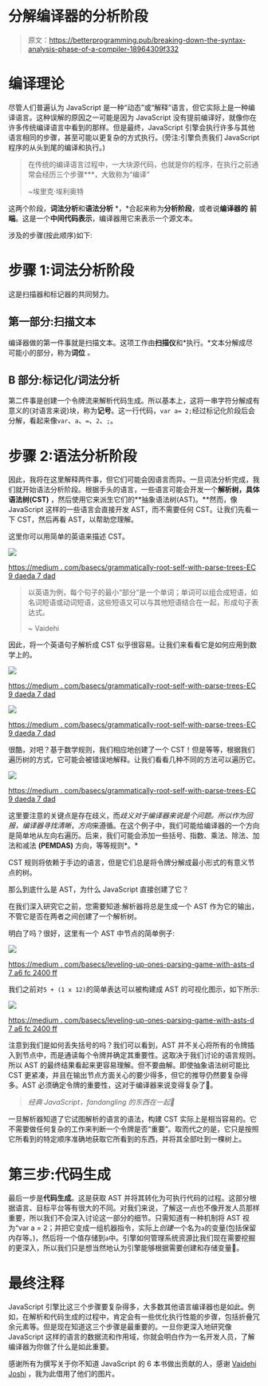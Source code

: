 # 分解编译器的分析阶段

> 原文：<https://betterprogramming.pub/breaking-down-the-syntax-analysis-phase-of-a-compiler-18964309f332>

# 编译理论

尽管人们普遍认为 JavaScript 是一种“动态”或“解释”语言，但它实际上是一种编译语言。这种误解的原因之一可能是因为 JavaScript 没有提前编译好，就像你在许多传统编译语言中看到的那样。但是最终，JavaScript 引擎会执行许多与其他语言相同的步骤，甚至可能以更复杂的方式执行。(旁注:引擎负责我们 JavaScript 程序的从头到尾的编译和执行。)

> 在传统的编译语言过程中，一大块源代码，也就是你的程序，在执行之前通常会经历三个步骤***，大致称为“编译”
> 
> ~埃里克·埃利奥特

这两个阶段，**词法分析**和**语法分析** *，*合起来称为**分析阶段**，或者说**编译器的** **前端**。这是一个**中间代码表示**，编译器用它来表示一个源文本。

涉及的步骤(按此顺序)如下:

# 步骤 1:词法分析阶段

这是扫描器和标记器的共同努力。

## 第一部分:扫描文本

编译器做的第一件事就是扫描文本。这项工作由**扫描仪**和*执行。*文本分解成尽可能小的部分，称为**词位** *。*

## **B 部分:标记化/词法分析**

第二件事是创建一个令牌流来解析代码生成。所以基本上，这将一串字符分解成有意义的(对语言来说)块，称为**记号**。这一行代码，`var a= 2;`经过标记化阶段后会分解，看起来像`var`、`a`、`=`、`2`、`;`。

# 步骤 2:语法分析阶段

因此，我将在这里解释两件事，但它们可能会因语言而异。一旦词法分析完成，我们就开始语法分析阶段。根据手头的语言，一些语言可能会开发一个**解析树，具体语法树(CST)** ，然后使用它来派生它们的**抽象语法树(AST)。**然而，像 JavaScript 这样的一些语言会直接开发 AST，而不需要任何 CST。让我们先看一下 CST，然后再看 AST，以帮助您理解。

这里你可以用简单的英语来描述 CST。

![](img/1df16d8ffd32fecf2d34fb89ff8b8586.png)

[https://medium . com/basecs/grammatically-root-self-with-parse-trees-EC 9 daeda 7 dad](https://medium.com/basecs/grammatically-rooting-oneself-with-parse-trees-ec9daeda7dad)

> 以英语为例，每个句子的最小“部分”是一个单词；单词可以组合成短语，如名词短语或动词短语，这些短语又可以与其他短语结合在一起，形成句子表达式。
> 
> ~ Vaidehi

因此，将一个英语句子解析成 CST 似乎很容易。让我们来看看它是如何应用到数学上的。

![](img/1c36d96c69258c2364d0b255bff6262c.png)

[https://medium . com/basecs/grammatically-root-self-with-parse-trees-EC 9 daeda 7 dad](https://medium.com/basecs/grammatically-rooting-oneself-with-parse-trees-ec9daeda7dad)

![](img/1cf2ee4ef269730db1fe90441a718a3f.png)

[https://medium . com/basecs/grammatically-root-self-with-parse-trees-EC 9 daeda 7 dad](https://medium.com/basecs/grammatically-rooting-oneself-with-parse-trees-ec9daeda7dad)

很酷，对吧？基于数学规则，我们相应地创建了一个 CST！但是等等，根据我们遍历树的方式，它可能会被错误地解释。让我们看看几种不同的方法可以遍历它。

![](img/3f0702b6255a011f6d9ddc13a1a7964a.png)

[https://medium . com/basecs/grammatically-root-self-with-parse-trees-EC 9 daeda 7 dad](https://medium.com/basecs/grammatically-rooting-oneself-with-parse-trees-ec9daeda7dad)

这里要注意的关键点是存在歧义，而*歧义对于编译器来说是个问题。*所以作为回报，编译器寻找*清晰*，*方向*来遵循。在这个例子中，我们可能给编译器的一个方向是简单地从左向右遍历。后来，我们可能会添加一些括号、指数、乘法、除法、加法和减法 **(PEMDAS)** 方向，等等规则*。*

CST 规则将依赖于手边的语言，但是它们总是将令牌分解成最小形式的有意义节点的树。

那么到底什么是 AST，为什么 JavaScript 直接创建了它？

在我们深入研究它之前，您需要知道:解析器将总是生成一个 AST 作为它的输出，不管它是否在两者之间创建了一个解析树。

明白了吗？很好，这里有一个 AST 中节点的简单例子:

![](img/96226a180adf604c15d784c27615e878.png)

[https://medium . com/basecs/leveling-up-ones-parsing-game-with-asts-d 7 a6 fc 2400 ff](https://medium.com/basecs/leveling-up-ones-parsing-game-with-asts-d7a6fc2400ff)

我们之前对`5 + (1 x 12)`的简单表达可以被构建成 AST 的可视化图示，如下所示:

![](img/e1ad90ac90316b145e3b0720dcc9df3e.png)

[https://medium . com/basecs/leveling-up-ones-parsing-game-with-asts-d 7 a6 fc 2400 ff](https://medium.com/basecs/leveling-up-ones-parsing-game-with-asts-d7a6fc2400ff)

注意到我们是如何丢失括号的吗？我们可以看到，AST 并不关心将所有的令牌插入到节点中，而是通读每个令牌并确定其重要性。这取决于我们讨论的语言规则。所以 AST 的最终结果看起来更容易理解。但不要曲解。即使抽象语法树可能比 CST 更紧凑，并且在输出节点方面关心的要少得多，但它的推导仍然要复杂得多。AST 必须确定令牌的重要性，这对于编译器来说变得复杂了😬。

> *经典 JavaScript，fandangling 的东西在一起🤣*

一旦解析器知道了它试图解析的语言的语法，构建 CST 实际上是相当容易的。它不需要做任何复杂的工作来判断一个令牌是否“重要”。取而代之的是，它只是按照它所看到的特定顺序准确地获取它所看到的东西，并将其全部吐到一棵树上。

# **第三步:代码生成**

最后一步是**代码生成**。这是获取 AST 并将其转化为可执行代码的过程。这部分根据语言、目标平台等有很大的不同。对我们来说，了解这一点也不像开发人员那样重要，所以我们不会深入讨论这一部分的细节。只需知道有一种机制将 AST 视为“var a = 2；并把它变成一组机器指令，实际上*创建*一个名为`a`的变量(包括保留内存等。)，然后将一个值存储到`a`中。引擎如何管理系统资源比我们现在需要挖掘的更深入，所以我们只是想当然地认为引擎能够根据需要创建和存储变量🙂。

# **最终注释**

JavaScript 引擎比这三个步骤要复杂得多，大多数其他语言编译器也是如此。例如，在解析和代码生成的过程中，肯定会有一些优化执行性能的步骤，包括折叠冗余元素等。但是现在知道这三个步骤是最重要的。一旦你更深入地研究像 JavaScript 这样的语言的数据流和作用域，你就会明白作为一名开发人员，了解编译器为你做了什么是如此重要。

感谢所有为撰写关于你不知道 JavaScript 的 6 本书做出贡献的人，感谢 [Vaidehi Joshi](https://medium.com/@vaidehijoshi) ，我为此借用了他们的图片。